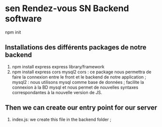 # sen Rendez-vous SN Backend software
npm init
## Installations des différents packages de notre backend

1. npm install express
    express library/framework
2. npm install express cors mysql2
    cors : ce package nous permettra de faire la connexion entre le front et le backend de notre application ;
    mysql2 : nous utilisons mysql comme base de données ; facilite la connexion à la BD mysql et nous permet de nouvelles syntaxes correspondantes à la nouvelle version de JS.

## Then we can create our entry point for our server
1. index.js: we create this file in the backend folder ;


